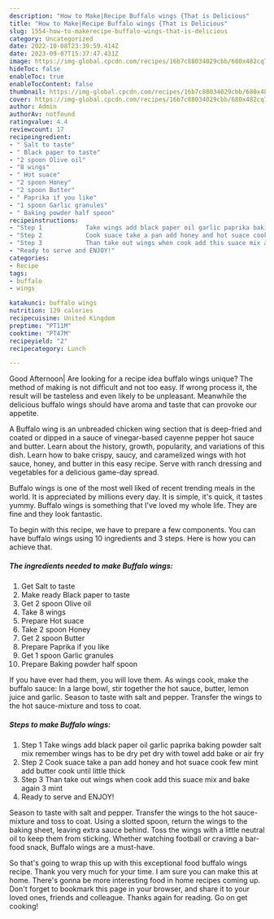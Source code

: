 ```yaml
---
description: "How to Make|Recipe Buffalo wings {That is Delicious"
title: "How to Make|Recipe Buffalo wings {That is Delicious"
slug: 1554-how-to-makerecipe-buffalo-wings-that-is-delicious
category: Uncategorized
date: 2022-10-08T23:39:59.414Z
date: 2023-09-07T15:37:47.431Z
image: https://img-global.cpcdn.com/recipes/16b7c88034029cbb/680x482cq70/buffalo-wings-recipe-main-photo.jpg
hideToc: false
enableToc: true
enableTocContent: false
thumbnail: https://img-global.cpcdn.com/recipes/16b7c88034029cbb/680x482cq70/buffalo-wings-recipe-main-photo.jpg
cover: https://img-global.cpcdn.com/recipes/16b7c88034029cbb/680x482cq70/buffalo-wings-recipe-main-photo.jpg
author: Admin
authorAv: notfound
ratingvalue: 4.4
reviewcount: 17
recipeingredient:
- " Salt to taste"
- " Black paper to taste"
- "2 spoon Olive oil"
- "8 wings"
- " Hot suace"
- "2 spoon Honey"
- "2 spoon Butter"
- " Paprika if you like"
- "1 spoon Garlic granules"
- " Baking powder half spoon"
recipeinstructions:
- "Step 1            Take wings add black paper oil garlic paprika baking powder salt mix remember wings has to be dry pet dry with towel add bake or air fry"
- "Step 2            Cook suace take a pan add honey and hot suace cook few mint add butter cook until little thick"
- "Step 3            Than take out wings when cook add this suace mix and bake again 3 mint"
- "Ready to serve and ENJOY!"
categories:
- Recipe
tags:
- buffalo
- wings

katakunci: buffalo wings 
nutrition: 129 calories
recipecuisine: United Kingdom
preptime: "PT11M"
cooktime: "PT47M"
recipeyield: "2"
recipecategory: Lunch

---
```



Good Afternoon| Are looking for a recipe idea buffalo wings unique? The method of making is not difficult and not too easy. If wrong process it, the result will be tasteless and even likely to be unpleasant. Meanwhile the delicious buffalo wings should have aroma and taste that can provoke our appetite.





A Buffalo wing is an unbreaded chicken wing section that is deep-fried and coated or dipped in a sauce of vinegar-based cayenne pepper hot sauce and butter. Learn about the history, growth, popularity, and variations of this dish. Learn how to bake crispy, saucy, and caramelized wings with hot sauce, honey, and butter in this easy recipe. Serve with ranch dressing and vegetables for a delicious game-day spread.

Buffalo wings is one of the most well liked of recent trending meals in the world. It is appreciated by millions every day. It is simple, it's quick, it tastes yummy. Buffalo wings is something that I've loved my whole life. They are fine and they look fantastic.


To begin with this recipe, we have to prepare a few components. You can have buffalo wings using 10 ingredients and 3 steps. Here is how you can achieve that.

<!--inarticleads1-->

##### The ingredients needed to make Buffalo wings:

1. Get  Salt to taste
1. Make ready  Black paper to taste
1. Get 2 spoon Olive oil
1. Take 8 wings
1. Prepare  Hot suace
1. Take 2 spoon Honey
1. Get 2 spoon Butter
1. Prepare  Paprika if you like
1. Get 1 spoon Garlic granules
1. Prepare  Baking powder half spoon


If you have ever had them, you will love them. As wings cook, make the buffalo sauce: In a large bowl, stir together the hot sauce, butter, lemon juice and garlic. Season to taste with salt and pepper. Transfer the wings to the hot sauce-mixture and toss to coat. 

<!--inarticleads2-->

##### Steps to make Buffalo wings:

1. Step 1            Take wings add black paper oil garlic paprika baking powder salt mix remember wings has to be dry pet dry with towel add bake or air fry
1. Step 2            Cook suace take a pan add honey and hot suace cook few mint add butter cook until little thick
1. Step 3            Than take out wings when cook add this suace mix and bake again 3 mint
1. Ready to serve and ENJOY!

Season to taste with salt and pepper. Transfer the wings to the hot sauce-mixture and toss to coat. Using a slotted spoon, return the wings to the baking sheet, leaving extra sauce behind. Toss the wings with a little neutral oil to keep them from sticking. Whether watching football or craving a bar-food snack, Buffalo wings are a must-have. 

So that's going to wrap this up with this exceptional food buffalo wings recipe. Thank you very much for your time. I am sure you can make this at home. There's gonna be more interesting food in home recipes coming up. Don't forget to bookmark this page in your browser, and share it to your loved ones, friends and colleague. Thanks again for reading. Go on get cooking!
